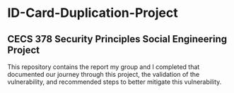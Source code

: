 # ID-Card-Duplication-Project
## CECS 378 Security Principles Social Engineering Project

This repository contains the report my group and I completed that documented our journey through this project, the validation of the vulnerability, and recommended steps to better mitigate this vulnerability. 
